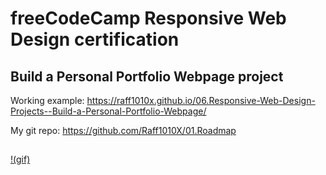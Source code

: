 # freeCodeCamp Responsive Web Design certification

## Build a Personal Portfolio Webpage project

Working example: https://raff1010x.github.io/06.Responsive-Web-Design-Projects--Build-a-Personal-Portfolio-Webpage/

My git repo: https://github.com/Raff1010X/01.Roadmap
##
[!(gif)](./movie/rec-screen.gif)